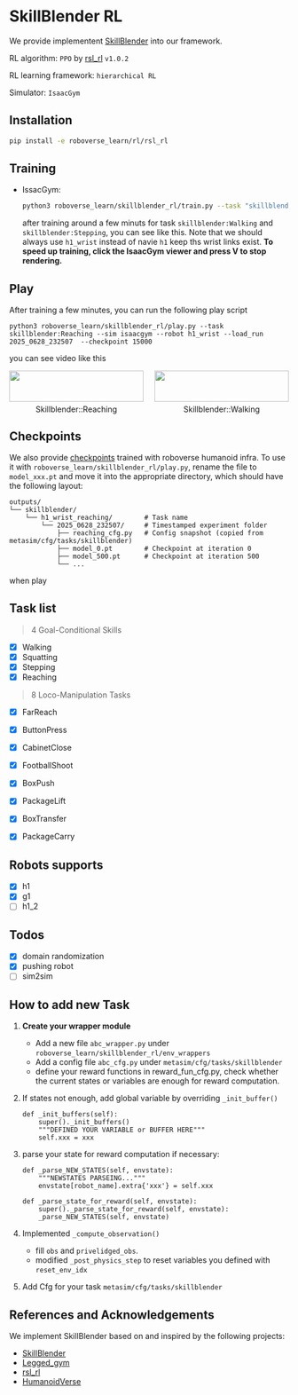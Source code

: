# SkillBlender RL
We provide implementent [SkillBlender](https://github.com/Humanoid-SkillBlender/SkillBlender) into our framework.

RL algorithm: `PPO` by [rsl_rl](https://github.com/leggedrobotics/rsl_rl) `v1.0.2`

RL learning framework: `hierarchical RL`

Simulator: `IsaacGym`

## Installation
```bash
pip install -e roboverse_learn/rl/rsl_rl
```

## Training

- IssacGym:
    ```bash
    python3 roboverse_learn/skillblender_rl/train.py --task "skillblender:Walking" --sim "isaacgym" --num_envs 1024 --robot "h1_wrist" --use_wandb
   ```
    after training around a few minuts for task `skillblender:Walking` and `skillblender:Stepping`, you can see like this. Note that we should always use `h1_wrist` instead of navie `h1` keep ths wrist links exist.
**To speed up training, click the IsaacGym viewer and press V to stop rendering.**
## Play
After training a few minutes, you can run the following play script
```
python3 roboverse_learn/skillblender_rl/play.py --task skillblender:Reaching --sim isaacgym --robot h1_wrist --load_run 2025_0628_232507  --checkpoint 15000
```
you can see video like this

<div style="display: flex; flex-wrap: wrap; justify-content: space-between; gap: 10px;">
    <div style="display: flex; justify-content: space-between; width: 100%; margin-bottom: 20px;">
        <div style="width: 48%; text-align: center;">
            <img src="https://roboverse.wiki/_static/standard_output/rl/2_skillblender_reaching.gif" style="width: 100%;" />
            <p style="margin-top: 5px;">Skillblender::Reaching</p>
        </div>
        <div style="width: 48%; text-align: center;">
            <img src="https://roboverse.wiki/_static/standard_output/rl/2_skillblender_walking.gif" style="width: 100%;" />
            <p style="margin-top: 5px;">Skillblender::Walking</p>
        </div>
    </div>
</div>

## Checkpoints
We also provide [checkpoints](https://huggingface.co/RoboVerseOrg/ckeckpionts/blob/main/skillblender_reaching_ckpt.pt
)  trained with roboverse humanoid infra. To use it with `roboverse_learn/skillblender_rl/play.py`,
rename the file to `model_xxx.pt` and move it into the appropriate directory, which should have the following layout:

```
outputs/
└── skillblender/
    └── h1_wrist_reaching/        # Task name
        └── 2025_0628_232507/     # Timestamped experiment folder
            ├── reaching_cfg.py   # Config snapshot (copied from metasim/cfg/tasks/skillblender)
            ├── model_0.pt        # Checkpoint at iteration 0
            ├── model_500.pt      # Checkpoint at iteration 500
            └── ...
```
when play

## Task list
> 4 Goal-Conditional Skills
- [x]  Walking
- [x]  Squatting
- [x]  Stepping
- [x]  Reaching
> 8 Loco-Manipulation Tasks
- [x]  FarReach
- [x]  ButtonPress
- [x]  CabinetClose
- [x]  FootballShoot
- [x]  BoxPush
- [x]  PackageLift
- [x]  BoxTransfer
- [x]  PackageCarry



## Robots supports
- [x]  h1
- [x]  g1
- [ ]  h1_2

## Todos
- [x] domain randomization
- [x] pushing robot
- [ ] sim2sim

## How to add new Task
1. **Create your wrapper module**
    - Add a new file `abc_wrapper.py` under `roboverse_learn/skillblender_rl/env_wrappers`
    - Add a config file `abc_cfg.py` under `metasim/cfg/tasks/skillblender`
    - define your reward functions in reward_fun_cfg.py, check whether the current states or variables are enough for reward computation.

2. If states not enough, add global variable by overriding `_init_buffer()`
    ```
    def _init_buffers(self):
        super()._init_buffers()
        """DEFINED YOUR VARIABLE or BUFFER HERE"""
        self.xxx = xxx
    ```
3. parse your state for reward computation if necessary:
    ```
    def _parse_NEW_STATES(self, envstate):
        """NEWSTATES PARSEING..."""
        envstate[robot_name].extra{'xxx'} = self.xxx

    def _parse_state_for_reward(self, envstate):
        super()._parse_state_for_reward(self, envstate):
        _parse_NEW_STATES(self, envstate)
    ```
3. Implemented `_compute_observation()`
    - fill `obs` and `privelidged_obs`.
    - modified `_post_physics_step` to reset variables you defined with `reset_env_idx`


3. Add Cfg for your task `metasim/cfg/tasks/skillblender`


## References and Acknowledgements
We implement SkillBlender based on and inspired by the following projects:
- [SkillBlender](https://github.com/Humanoid-SkillBlender/SkillBlender)
- [Legged_gym](https://github.com/leggedrobotics/legged_gym)
- [rsl_rl](https://github.com/leggedrobotics/rsl_rl)
- [HumanoidVerse](https://github.com/LeCAR-Lab/HumanoidVerse/tree/master)
